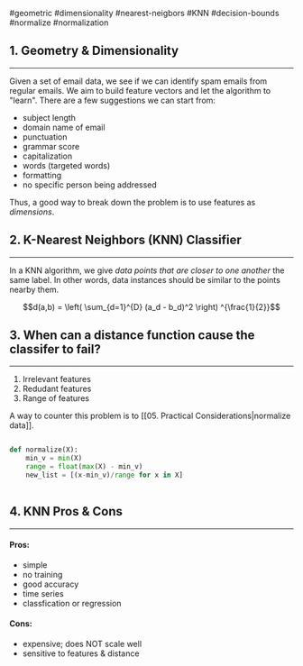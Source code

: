 #geometric #dimensionality #nearest-neigbors #KNN #decision-bounds #normalize #normalization 

## 1. Geometry & Dimensionality
---
Given a set of email data, we see if we can identify spam emails from regular emails. We aim to build feature vectors and let the algorithm to "learn". There are a few suggestions we can start from:
- subject length
- domain name of email
- punctuation
- grammar score
- capitalization
- words (targeted words)
- formatting
- no specific person being addressed

Thus, a good way to break down the problem is to use features as *dimensions*.


## 2. K-Nearest Neighbors (KNN) Classifier
---
In a KNN algorithm, we give *data points that are closer to one another* the same label. In other words, data instances should be similar to the points nearby them.

$$d(a,b) = \left( \sum_{d=1}^{D} (a_d - b_d)^2 \right) ^{\frac{1}{2}}$$


## 3. When can a distance function cause the classifer to fail?
---
1. Irrelevant features
2. Redudant features
3. Range of features

A way to counter this problem is to [[05. Practical Considerations|normalize data]].

```python

def normalize(X):
	min_v = min(X)
	range = float(max(X) - min_v)
	new_list = [(x-min_v)/range for x in X]
	
```


## 4. KNN Pros & Cons
---
#### Pros:
- simple
- no training
- good accuracy
- time series
- classfication or regression

#### Cons:
- expensive; does NOT scale well
- sensitive to features & distance
